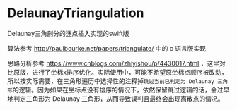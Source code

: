 # DelaunayTriangulation
Delaunay三角剖分的逐点插入实现的swift版

算法参考 http://paulbourke.net/papers/triangulate/ 中的 c 语言版实现

思路分析参考 https://www.cnblogs.com/zhiyishou/p/4430017.html ，这里对比原版，进行了坐标x排序优化。实际使用中，可能不希望原坐标点顺序被改动，所以按实际需要，在三角形遍历中选择性的注释掉`跳过当前已判定为 Delaunay 三角形`的逻辑。因为如果在坐标点没有排序的情况下，依然保留跳过逻辑的话，会过早地判定三角形为 Delaunay 三角形，从而导致误判且最终会出现离散点的情况。

